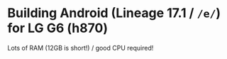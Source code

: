 Building Android (Lineage 17.1 / `/e/`) for LG G6 (h870)
========================================================

Lots of RAM (12GB is short!) / good CPU required!


